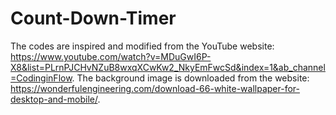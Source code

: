 # Count-Down-Timer
The codes are inspired and modified from the YouTube website: https://www.youtube.com/watch?v=MDuGwI6P-X8&list=PLrnPJCHvNZuB8wxqXCwKw2_NkyEmFwcSd&index=1&ab_channel=CodinginFlow.
The background image is downloaded from the website: https://wonderfulengineering.com/download-66-white-wallpaper-for-desktop-and-mobile/.